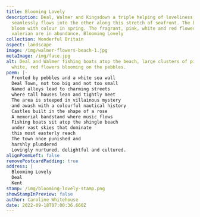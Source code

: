 ```yaml
---
title: Blooming Lovely
description: Deal, Walmer and Kingsdown a triple helping of loveliness, one
  seamlessly flows into the other along this stretch of seafront. The beaches
  bloom with colour in spring. The fragrant, pink, white and red flowers of
  valerian are in abundance. Blooming Lovely
collection: Wonderful Britain
aspect: landscape
image: /img/walmer-flowers-beach-1.jpg
metaImage: /img/face.jpg
alt: Deal and Walmer fishing boats atop the beach, large clusters of pink,
  white, red flowers blooming on the pebbles.
poem: |-
  Fronted by pebbles and a white sea wall
  Deal Town, not too big and not too small
  Named alleys lead to charming streets
  where tall houses lean and tightly meet
  The area is steeped in villainous mystery 
  and awash with a colourful nautical history
  Castles built in the shape of a rose 
  A memorial bandstand where music flows
  Fishing boats sit atop the shingle beach 
  under vast skies that dominate 
  this most easterly reach
  The town once punished and 
  harshly plundered
  Lovingly nurtured, delightful and cultured.
alignPoemLeft: false
removePostcardPadding: true
address: |
  Blooming Lovely
  Deal 
  Kent
stamp: /img/blooming-lovely-stamp.png
showStampInPreview: false
author: Caroline Whitehouse
date: 2022-09-18T07:00:36.660Z
---
```

